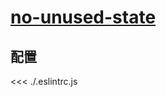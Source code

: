 # [no-unused-state](https://github.com/jsx-eslint/eslint-plugin-react/blob/master/docs/rules/no-unused-state.md)

## 配置

<<< ./.eslintrc.js
